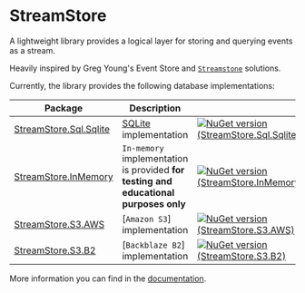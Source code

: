 # StreamStore

A lightweight library provides a logical layer for storing and querying events as a stream.

Heavily inspired by Greg Young's Event Store and [`Streamstone`](https://github.com/yevhen/Streamstone) solutions.

Currently, the library provides the following database implementations:

  | Package                | Description                                                                          |                                                                                                                                                                            |
  | ---------------------- | ------------------------------------------------------------------------------------ | -------------------------------------------------------------------------------------------------------------------------------------------------------------------------- |
  | [StreamStore.Sql.Sqlite] | [SQLite](https://www.sqlite.org/index.html) implementation | [![NuGet version (StreamStore.Sql.Sqlite)](https://img.shields.io/nuget/v/StreamStore.Sql.Sqlite.svg?style=flat-square)](https://www.nuget.org/packages/StreamStore.Sql.Sqlite/) 
  | [StreamStore.InMemory] | `In-memory` implementation is provided **for testing and educational purposes only** | [![NuGet version (StreamStore.InMemory)](https://img.shields.io/nuget/v/StreamStore.InMemory.svg?style=flat-square)](https://www.nuget.org/packages/StreamStore.InMemory/) |
  | [StreamStore.S3.AWS]   | [`Amazon S3`] implementation                                                         | [![NuGet version (StreamStore.S3.AWS)](https://img.shields.io/nuget/v/StreamStore.S3.AWS.svg?style=flat-square)](https://www.nuget.org/packages/StreamStore.S3.AWS/)       |
  | [StreamStore.S3.B2]    | [`Backblaze B2`] implementation                                                      | [![NuGet version (StreamStore.S3.B2)](https://img.shields.io/nuget/v/StreamStore.S3.B2.svg?style=flat-square)](https://www.nuget.org/packages/StreamStore.S3.B2/)          |

[StreamStore.Sql.Sqlite]:https://www.nuget.org/packages/StreamStore.Sql.Sqlite/
[StreamStore.InMemory]:https://www.nuget.org/packages/StreamStore.InMemory/
[StreamStore.S3.AWS]:https://www.nuget.org/packages/StreamStore.S3.AWS/
[StreamStore.S3.B2]:https://www.nuget.org/packages/StreamStore.S3.B2

More information you can find in the [documentation](https://github.com/kostiantyn-matsebora/streamstore).
